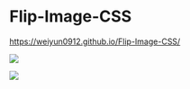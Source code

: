 # Flip-Image-CSS

https://weiyun0912.github.io/Flip-Image-CSS/

![](https://i.imgur.com/7Gm40ZI.jpg)

![](https://i.imgur.com/tA12vPY.jpg)
